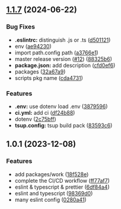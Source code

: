 

## [1.1.7](https://github.com/qlover/fe-base-tsup/compare/1.0.1...1.1.7) (2024-06-22)


### Bug Fixes

* **.eslintrc:** distinguish .js or .ts ([d501121](https://github.com/qlover/fe-base-tsup/commit/d501121fee68657c2c5bb448b90920bf185520cc))
* env ([ae94230](https://github.com/qlover/fe-base-tsup/commit/ae94230900d0dc7120b7f63912213f966deeac83))
* import path.config path ([a3766e1](https://github.com/qlover/fe-base-tsup/commit/a3766e1877ef38a1661bc3bb55f4bb37bf436bbb))
* master release version ([#12](https://github.com/qlover/fe-base-tsup/issues/12)) ([88325b6](https://github.com/qlover/fe-base-tsup/commit/88325b641c6eaadd3d16dcf9c7cf062b813e0365))
* **package.json:** add description ([cfd0ef6](https://github.com/qlover/fe-base-tsup/commit/cfd0ef6a3cf2477cafc0ac827dd4459defdebda2))
* packages ([32a67a9](https://github.com/qlover/fe-base-tsup/commit/32a67a9441c69981422d0fe2b5246ea0f6de647d))
* scripts pkg name ([cda4731](https://github.com/qlover/fe-base-tsup/commit/cda4731d244eb8f4c14ea374b98b4d995d886d5b))


### Features

* **.env:** use dotenv load .env ([3879596](https://github.com/qlover/fe-base-tsup/commit/3879596f6ca4017b1f12e4fc3ea5c928dc575fd0))
* **ci.yml:** add ci ([df24b88](https://github.com/qlover/fe-base-tsup/commit/df24b883138c710a3f1b8d2f97acf415d5e3c5e7))
* dotenv ([2c75bff](https://github.com/qlover/fe-base-tsup/commit/2c75bffb07ec5c60d70414963e437b7612268c78))
* **tsup.config:** tsup build pack ([83593c6](https://github.com/qlover/fe-base-tsup/commit/83593c66bda61e18120b4c03f5afadee4d96374d))

## 1.0.1 (2023-12-08)


### Features

* add packages/work ([18f528e](https://github.com/qlover/front-work/commit/18f528e9d41ca43abe615b57863c8acde96952ca))
* complete the CI/CD workflow ([ff77af7](https://github.com/qlover/front-work/commit/ff77af71a508b8f1cff5730ddf881cddaa309b01))
* eslint & typescript & prettier ([6df84a4](https://github.com/qlover/front-work/commit/6df84a47a2fd7ff686ace9ffe43830481feb47d8))
* eslint and typescript ([98369d0](https://github.com/qlover/front-work/commit/98369d0cf3b77f51a8a42888fe12087327d46f20))
* many eslint config ([0280a41](https://github.com/qlover/front-work/commit/0280a414fcaf6d6a9aafd73b8c18609c89892d7c))
